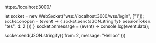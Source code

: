 https://localhost:3000/

let socket = new WebSocket("wss://localhost:3000/wss/login", ["1"]);
socket.onopen = (event) => { socket.send(JSON.stringify({
    sessionToken: "tes",
    id: 2
})) };
socket.onmessage = (event) => console.log(event.data);

socket.send(JSON.stringify({
    from: 2,
    message: "Hellloo"
}))
